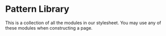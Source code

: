 # Pattern Library

This is a collection of all the modules in our stylesheet. You may use any of these modules when constructing a page.
